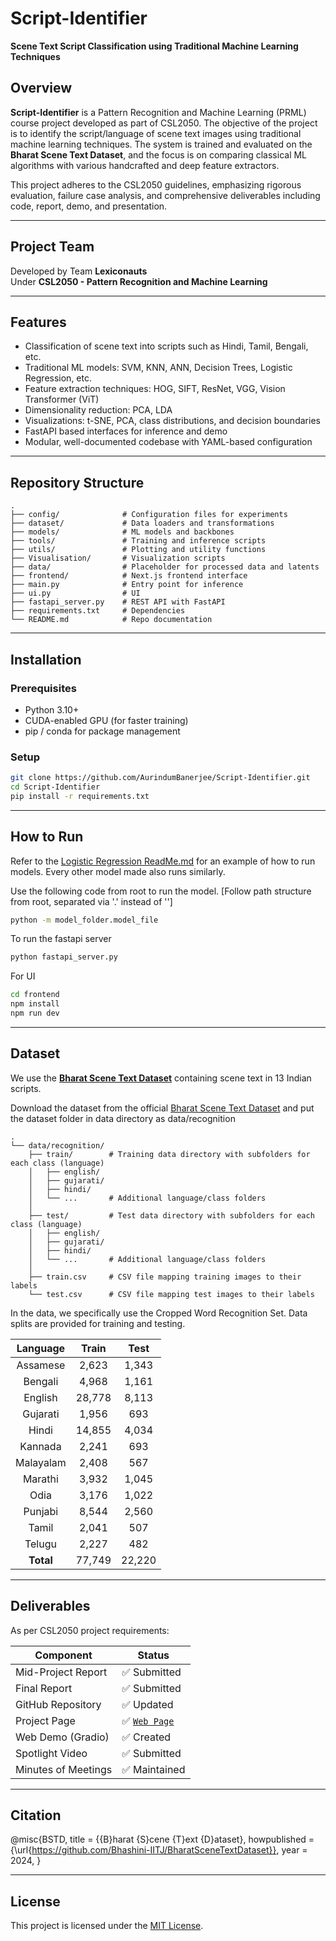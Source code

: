 # Script-Identifier

**Scene Text Script Classification using Traditional Machine Learning Techniques**

## Overview

**Script-Identifier** is a Pattern Recognition and Machine Learning (PRML) course project developed as part of CSL2050. The objective of the project is to identify the script/language of scene text images using traditional machine learning techniques. The system is trained and evaluated on the **Bharat Scene Text Dataset**, and the focus is on comparing classical ML algorithms with various handcrafted and deep feature extractors.

This project adheres to the CSL2050 guidelines, emphasizing rigorous evaluation, failure case analysis, and comprehensive deliverables including code, report, demo, and presentation.

---

## Project Team

Developed by Team **Lexiconauts**  
Under **CSL2050 - Pattern Recognition and Machine Learning**

---


## Features

- Classification of scene text into scripts such as Hindi, Tamil, Bengali, etc.
- Traditional ML models: SVM, KNN, ANN, Decision Trees, Logistic Regression, etc.
- Feature extraction techniques: HOG, SIFT, ResNet, VGG, Vision Transformer (ViT)
- Dimensionality reduction: PCA, LDA
- Visualizations: t-SNE, PCA, class distributions, and decision boundaries
- FastAPI based interfaces for inference and demo
- Modular, well-documented codebase with YAML-based configuration

---

## Repository Structure

```
.
├── config/              # Configuration files for experiments
├── dataset/             # Data loaders and transformations
├── models/              # ML models and backbones
├── tools/               # Training and inference scripts
├── utils/               # Plotting and utility functions
├── Visualisation/       # Visualization scripts
├── data/                # Placeholder for processed data and latents
├── frontend/            # Next.js frontend interface
├── main.py              # Entry point for inference
├── ui.py                # UI
├── fastapi_server.py    # REST API with FastAPI
├── requirements.txt     # Dependencies
└── README.md            # Repo documentation
```

---

## Installation

### Prerequisites
- Python 3.10+
- CUDA-enabled GPU (for faster training)
- pip / conda for package management

### Setup

```bash
git clone https://github.com/AurindumBanerjee/Script-Identifier.git
cd Script-Identifier
pip install -r requirements.txt
```

---

## How to Run

Refer to the [Logistic Regression ReadMe.md](https://github.com/AurindumBanerjee/Script-Identifier/tree/main/models/logistic#readme)  for an example of how to run models. Every other model made also runs similarly. 

Use the following code from root to run the model. [Follow path structure from root, separated via '.' instead of '\']
``` bash
python -m model_folder.model_file
```

To run the fastapi server
``` bash
python fastapi_server.py 
```

For UI 
``` bash
cd frontend
npm install
npm run dev
```

---

## Dataset

We use the **[Bharat Scene Text Dataset](https://github.com/Bhashini-IITJ/BharatSceneTextDataset)** containing scene text in 13 Indian scripts.

Download the dataset from the official [Bharat Scene Text Dataset](https://github.com/Bhashini-IITJ/BharatSceneTextDataset) and put the dataset folder in data directory as data/recognition

```
.
└── data/recognition/
    ├── train/        # Training data directory with subfolders for each class (language)
    │   ├── english/
    │   ├── gujarati/
    │   ├── hindi/
    │   └── ...       # Additional language/class folders
    │
    ├── test/         # Test data directory with subfolders for each class (language)
    │   ├── english/
    │   ├── gujarati/
    │   ├── hindi/
    │   └── ...       # Additional language/class folders
    │
    ├── train.csv     # CSV file mapping training images to their labels
    └── test.csv      # CSV file mapping test images to their labels
```

In the data, we specifically use the Cropped Word Recognition Set. Data splits are provided for training and testing.


| Language | Train | Test |
| :---: | :---: | :---: |
| Assamese  | 2,623 | 1,343 |
| Bengali | 4,968 | 1,161 |
| English | 28,778 | 8,113 |
| Gujarati | 1,956 | 693 |
| Hindi | 14,855 | 4,034 |
| Kannada | 2,241 | 693 |
| Malayalam | 2,408 | 567 |
| Marathi | 3,932 | 1,045 |
| Odia | 3,176 | 1,022 |
| Punjabi | 8,544 | 2,560 |
| Tamil | 2,041 | 507 |
| Telugu | 2,227 | 482 |
|**Total**| 77,749 | 22,220 |


---

## Deliverables

As per CSL2050 project requirements:

| Component            | Status       |
|----------------------|--------------|
| Mid-Project Report   | ✅ Submitted  |
| Final Report         | ✅ Submitted   |
| GitHub Repository    | ✅ Updated    |
| Project Page         | ✅ [`Web Page`](https://aurindumbanerjee.github.io/Script-Identifier/) |
| Web Demo (Gradio)    | ✅ Created   |
| Spotlight Video      | ✅ Submitted |
| Minutes of Meetings  | ✅ Maintained |


---
## Citation 

@misc{BSTD,
   title      = {{B}harat {S}cene {T}ext {D}ataset},
  howpublished = {\url{https://github.com/Bhashini-IITJ/BharatSceneTextDataset}},
  year         = 2024,
}

---

## License

This project is licensed under the [MIT License](./LICENSE).
